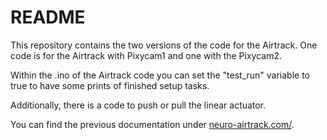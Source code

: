 # README

This repository contains the two versions of the code for the Airtrack.
One code is for the Airtrack with Pixycam1 and one with the Pixycam2.

Within the .ino of the Airtrack code you can set the "test_run" variable to true to have some prints of finished setup tasks.

Additionally, there is a code to push or pull the linear actuator.



You can find the previous documentation under [neuro-airtrack.com/](http://www.neuro-airtrack.com/).
